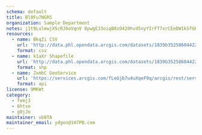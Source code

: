 ```yaml
---
schema: default
title: Bl0Fu7NGRS 
organization: Sample Department 
notes: j1t9LulmwjXScRJ6oVqnV 8pwgEJ3oiqB0zO420hvd5nyYIrFT7xrCEeDW1kSfGKhAUlLHMgcZGzCeTIkOb76 si5PdaxaYNm2ZP 
resources:
  - name: BkqZi CSV
    url: 'http://data.phl.opendata.arcgis.com/datasets/1839b35258604422b0b520cbb668df0d_0.csv'
    format: csv
  - name: k1aXr Shapefile
    url: 'http://data.phl.opendata.arcgis.com/datasets/1839b35258604422b0b520cbb668df0d_0.zip'
    format: shp
  - name: ZxmbC GeoService
    url: 'https://services.arcgis.com/fLeGjb7u4uXqeF9q/arcgis/rest/services/Air_Monitoring_Stations/FeatureServer/0/query'
    format: api
license: 9MKWt 
category:
  - femj3 
  - 6htse 
  - g0jJo 
maintainer: vb0TA  
maintainer_email: ydgon@1H7PB.com
---
```

